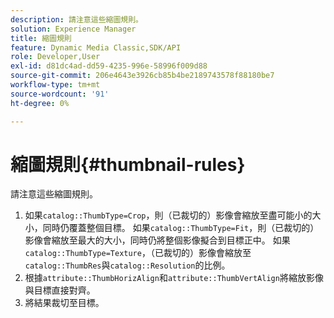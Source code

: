 ```yaml
---
description: 請注意這些縮圖規則。
solution: Experience Manager
title: 縮圖規則
feature: Dynamic Media Classic,SDK/API
role: Developer,User
exl-id: d81dc4ad-dd59-4235-996e-58996f009d88
source-git-commit: 206e4643e3926cb85b4be2189743578f88180be7
workflow-type: tm+mt
source-wordcount: '91'
ht-degree: 0%

---
```


# 縮圖規則{#thumbnail-rules}

請注意這些縮圖規則。

1. 如果`catalog::ThumbType=Crop`，則（已裁切的）影像會縮放至盡可能小的大小，同時仍覆蓋整個目標。 如果`catalog::ThumbType=Fit`，則（已裁切的）影像會縮放至最大的大小，同時仍將整個影像擬合到目標正中。 如果`catalog::ThumbType=Texture`，（已裁切的）影像會縮放至`catalog::ThumbRes`與`catalog::Resolution`的比例。
1. 根據`attribute::ThumbHorizAlign`和`attribute::ThumbVertAlign`將縮放影像與目標直接對齊。
1. 將結果裁切至目標。
